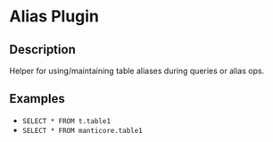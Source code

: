 # Alias Plugin

## Description
Helper for using/maintaining table aliases during queries or alias ops.


## Examples
- `SELECT * FROM t.table1`
- `SELECT * FROM manticore.table1`
